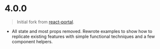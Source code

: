 # 4.0.0

> Initial fork from [react-portal](https://github.com/tajo/react-portal).

- All state and most props removed. Rewrote examples to show how to replicate existing features with simple
functional techniques and a few component helpers.
